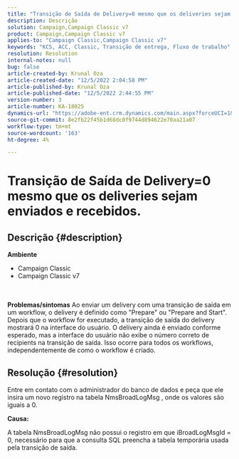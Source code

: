 ```yaml
---
title: "Transição de Saída de Delivery=0 mesmo que os deliveries sejam enviados e recebidos."
description: Descrição
solution: Campaign,Campaign Classic v7
product: Campaign,Campaign Classic v7
applies-to: "Campaign Classic,Campaign Classic v7"
keywords: "KCS, ACC, Classic, Transição de entrega, Fluxo de trabalho"
resolution: Resolution
internal-notes: null
bug: false
article-created-by: Krunal Oza
article-created-date: "12/5/2022 2:04:58 PM"
article-published-by: Krunal Oza
article-published-date: "12/5/2022 2:44:55 PM"
version-number: 3
article-number: KA-18025
dynamics-url: "https://adobe-ent.crm.dynamics.com/main.aspx?forceUCI=1&pagetype=entityrecord&etn=knowledgearticle&id=adaee7c7-a574-ed11-81aa-6045bd006c82"
source-git-commit: 8e2fb22f45b1d68dc0f9744d894622e70aa21a07
workflow-type: tm+mt
source-wordcount: '163'
ht-degree: 4%

---
```


# Transição de Saída de Delivery=0 mesmo que os deliveries sejam enviados e recebidos.

## Descrição {#description}

<b>Ambiente</b>
- Campaign Classic
- Campaign Classic v7

<br> <br><b>Problemas/sintomas</b>
Ao enviar um delivery com uma transição de saída em um workflow, o delivery é definido como &quot;Prepare&quot; ou &quot;Prepare and Start&quot;. Depois que o workflow for executado, a transição de saída do delivery mostrará 0 na interface do usuário. O delivery ainda é enviado conforme esperado, mas a interface do usuário não exibe o número correto de recipients na transição de saída. Isso ocorre para todos os workflows, independentemente de como o workflow é criado.




## Resolução {#resolution}


Entre em contato com o administrador do banco de dados e peça que ele insira um novo registro na tabela NmsBroadLogMsg , onde os valores são iguais a 0.



<b>Causa:</b>

A tabela NmsBroadLogMsg não possui o registro em que iBroadLogMsgId = 0, necessário para que a consulta SQL preencha a tabela temporária usada pela transição de saída.

